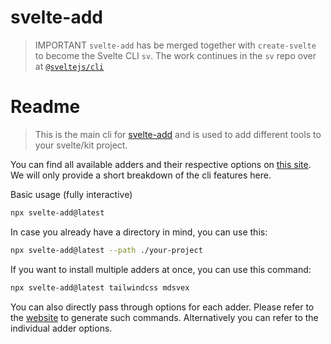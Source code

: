 # svelte-add
> IMPORTANT `svelte-add` has be merged together with `create-svelte` to become the Svelte CLI `sv`. The work continues in the `sv` repo over at [`@sveltejs/cli`](https://github.com/sveltejs/cli)

# Readme
> This is the main cli for [svelte-add](https://svelte-add.com) and is used to add different tools to your svelte/kit project.

You can find all available adders and their respective options on [this site](https://svelte-add.com). We will only provide a short breakdown of the cli features here.

Basic usage (fully interactive)

```sh
npx svelte-add@latest
```

In case you already have a directory in mind, you can use this:

```sh
npx svelte-add@latest --path ./your-project
```

If you want to install multiple adders at once, you can use this command:

```sh
npx svelte-add@latest tailwindcss mdsvex
```

You can also directly pass through options for each adder. Please refer to the [website](https://svelte-add.com) to generate such commands. Alternatively you can refer to the individual adder options.
